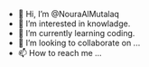 - 👋 Hi, I’m @NouraAlMutalaq
- 👀 I’m interested in knowladge.
- 🌱 I’m currently learning coding.
- 💞️ I’m looking to collaborate on ...
- 📫 How to reach me ...

<!---
NouraAlMutalaq/NouraAlMutalaq is a ✨ special ✨ repository because its `README.md` (this file) appears on your GitHub profile.
You can click the Preview link to take a look at your changes.
--->
